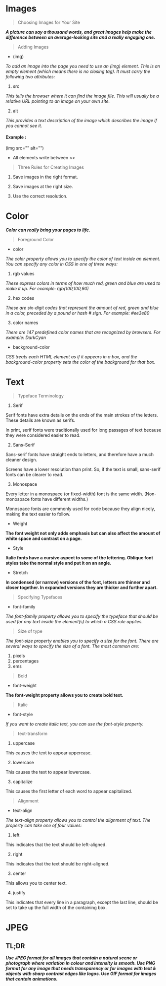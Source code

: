 # Images

> Choosing Images for Your Site

***A picture can say a thousand words, and great
images help make the difference between an
average-looking site and a really engaging one.*** 

> Adding Images 

* (img)

*To add an image into the page
you need to use an (img)
element. This is an empty
element (which means there is
no closing tag). It must carry the
following two attributes:*

1. src

*This tells the browser where
it can find the image file. This
will usually be a relative URL
pointing to an image on your
own site.*

2. alt

*This provides a text description
of the image which describes the
image if you cannot see it.*

#### Example : 

(img src="" alt="")

* All elements write between <>

> Three Rules for Creating Images

1. Save images in the right format.

2. Save images at the right size.

3. Use the correct resolution. 

# Color 

***Color can really bring your pages to life.***

> Foreground Color

* color

*The color property allows you
to specify the color of text inside
an element. You can specify any
color in CSS in one of three ways:* 

1. rgb values 

*These express colors in terms
of how much red, green and
blue are used to make it up. For
example: rgb(100,100,90)* 

2. hex codes

*These are six-digit codes that
represent the amount of red,
green and blue in a color,
preceded by a pound or hash #
sign. For example: #ee3e80*

3. color names

*There are 147 predefined color
names that are recognized
by browsers. For example:
DarkCyan* 

* background-color  

*CSS treats each HTML element
as if it appears in a box, and the
background-color property
sets the color of the background
for that box.* 

# Text 

> Typeface Terminology 

1. Serif

Serif fonts have extra details on
the ends of the main strokes of
the letters. These details are
known as serifs. 

In print, serif fonts were
traditionally used for long
passages of text because they
were considered easier to read.

2. Sans-Serif

Sans-serif fonts have straight
ends to letters, and therefore
have a much cleaner design.

Screens have a lower resolution
than print. So, if the text is small,
sans-serif fonts can be clearer
to read.

3. Monospace

Every letter in a monospace (or
fixed-width) font is the same
width. (Non-monospace fonts
have different widths.)

Monospace fonts are commonly
used for code because they align
nicely, making the text easier to
follow. 

* Weight 

**The font weight not only adds
emphasis but can also affect
the amount of white space and
contrast on a page.**

* Style 

**Italic fonts have a cursive aspect
to some of the lettering. Oblique
font styles take the normal style
and put it on an angle.** 

* Stretch 

**In condensed (or narrow)
versions of the font, letters are
thinner and closer together.
In expanded versions they are
thicker and further apart.** 

> Specifying Typefaces 

* font-family 

*The font-family property
allows you to specify the
typeface that should be used for
any text inside the element(s) to
which a CSS rule applies.* 

> Size of type 

*The font-size property enables
you to specify a size for the
font. There are several ways to
specify the size of a font. The
most common are:* 

1. pixels 
2. percentages 
3. ems 

> Bold

* font-weight

**The font-weight property
allows you to create bold text.** 

> Italic 

* font-style 

*If you want to create italic text,
you can use the font-style
property.* 

> text-transform 

1. uppercase

This causes the text to appear
uppercase.

2. lowercase

This causes the text to appear
lowercase. 

3. capitalize

This causes the first letter of
each word to appear capitalized.

> Alignment 

* text-align 

*The text-align property allows
you to control the alignment of
text. The property can take one
of four values:* 

1. left

This indicates that the text
should be left-aligned.

2. right

This indicates that the text
should be right-aligned.

3. center

This allows you to center text. 

4. justify

This indicates that every line in
a paragraph, except the last line,
should be set to take up the full
width of the containing box.

# JPEG  

## TL;DR 

***Use JPEG format for all images that contain a natural scene or photograph where variation in colour and intensity is smooth. Use PNG format for any image that needs transparency or for images with text & objects with sharp contrast edges like logos. Use GIF format for images that contain animations.*** 


